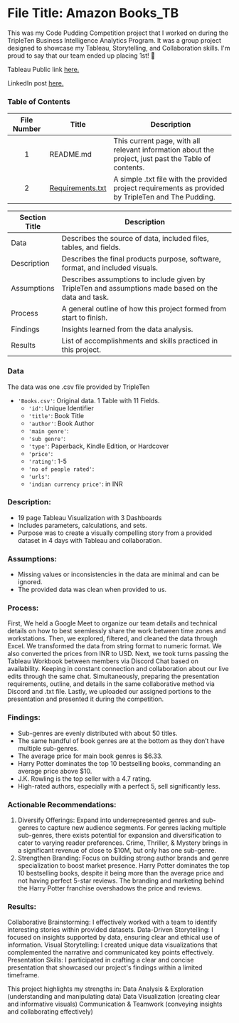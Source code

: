 # File Title: Amazon Books_TB

This was my Code Pudding Competition project that I worked on during the TripleTen Business Intelligence Analytics Program. It was a group project designed to showcase my Tableau, Storytelling, and Collaboration skills. I'm proud to say that our team ended up placing 1st! 🥇

Tableau Public link <a href='https://public.tableau.com/app/profile/kseniya.gormash/viz/AmazonBooksPerformance_17117416448700/AuthorImpact' target=_blank><u>here</u>.</a>

LinkedIn post <a href='https://www.linkedin.com/feed/update/urn:li:activity:7184218661593784321/' target=_blank><u>here</u>.</a>

### Table of Contents
| File Number | Title | Description |
| :-----------: | ----------- |----------- |
| 1 | README.md | This current page, with all relevant information about the project, just past the Table of contents. |
| 2 | [Requirements.txt](https://github.com/simrandulai/Data_projects_TripleTen/blob/main/Amazon%20Books/Requirements.txt) | A simple .txt file with the provided project requirements as provided by TripleTen and The Pudding. |

| Section Title | Description |
| ----------- |----------- |
| Data | Describes the source of data, included files, tables, and fields. |
| Description | Describes the final products purpose, software, format, and included visuals. |
| Assumptions | Describes assumptions to include given by TripleTen and assumptions made based on the data and task. |
| Process | A general outline of how this project formed from start to finish. |
| Findings | Insights learned from the data analysis. |
| Results | List of accomplishments and skills practiced in this project. |

### Data
The data was one .csv file provided by TripleTen
- `'Books.csv'`: Original data. 1 Table with 11 Fields.
    - `'id'`: Unique Identifier
    - `'title'`: Book Title
    - `'author'`: Book Author
    - `'main genre'`: 
    - `'sub genre'`:
    - `'type'`: Paperback, Kindle Edition, or Hardcover
    - `'price'`: 
    - `'rating'`: 1-5
    - `'no of people rated'`:
    - `'urls'`:
    - `'indian currency price'`: in INR

### Description:
- 19 page Tableau Visualization with 3 Dashboards
- Includes parameters, calculations, and sets.
- Purpose was to create a visually compelling story from a provided dataset in 4 days with Tableau and collaboration.

### Assumptions:
- Missing values or inconsistencies in the data are minimal and can be ignored.
- The provided data was clean when provided to us.

### Process:
First, We held a Google Meet to organize our team details and technical details on how to best seemlessly share the work between time zones and workstations.
Then, we explored, filtered, and cleaned the data through Excel. We transformed the data from string format to numeric format. We also converted the prices from INR to USD. 
Next, we took turns passing the Tableau Workbook between members via Discord Chat based on availability. Keeping in constant connection and collaboration about our live edits through the same chat.
Simultaneously, preparing the presentation requirements, outline, and details in the same collaborative method via Discord and .txt file.
Lastly, we uploaded our assigned portions to the presentation and presented it during the competition.

### Findings:
- Sub-genres are evenly distributed with about 50 titles. 
- The same handful of book genres are at the bottom as they don’t have multiple sub-genres. 
- The average price for main book genres is $6.33.
- Harry Potter dominates the top 10 bestselling books, commanding an average price above $10.
- J.K. Rowling is the top seller with a 4.7 rating.
- High-rated authors, especially with a perfect 5, sell significantly less.

### Actionable Recommendations:
1. Diversify Offerings: Expand into underrepresented genres and sub-genres to capture new audience segments.
For genres lacking multiple sub-genres, there exists potential for expansion and diversification to cater to varying reader preferences.
Crime, Thriller, & Mystery brings in a significant revenue of close to $10M, but only has one sub-genre. 
2. Strengthen Branding: Focus on building strong author brands and genre specialization to boost market presence.
Harry Potter dominates the top 10 bestselling books, despite it being more than the average price and not having perfect 5-star reviews. 
The branding and marketing behind the Harry Potter franchise overshadows the price and reviews. 

### Results:
Collaborative Brainstorming: I effectively worked with a team to identify interesting stories within provided datasets.
Data-Driven Storytelling: I focused on insights supported by data, ensuring clear and ethical use of information.
Visual Storytelling: I created unique data visualizations that complemented the narrative and communicated key points effectively.
Presentation Skills: I participated in crafting a clear and concise presentation that showcased our project's findings within a limited timeframe.

This project highlights my strengths in:
Data Analysis & Exploration (understanding and manipulating data)
Data Visualization (creating clear and informative visuals)
Communication & Teamwork (conveying insights and collaborating effectively)
